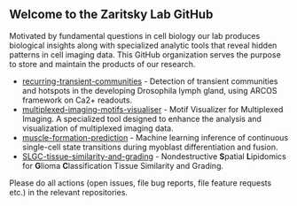 ## Welcome to the Zaritsky Lab GitHub

Motivated by fundamental questions in cell biology our lab produces biological insights along with specialized analytic tools that reveal hidden patterns in cell imaging data. This GitHub organization serves the purpose to store and maintain the products of our research.

* [recurring-transient-communities](https://github.com/zaritskylab/recurring-transient-communities) - Detection of transient communities and hotspots in the developing Drosophila lymph gland, using ARCOS framework on Ca2+ readouts.
* [multiplexed-imaging-motifs-visualiser](https://github.com/zaritskylab/multiplexed-imaging-motifs-visualiser) - Motif Visualizer for Multiplexed Imaging. A specialized tool designed to enhance the analysis and visualization of multiplexed imaging data.
* [muscle-formation-prediction](https://github.com/zaritskylab/muscle-formation-prediction) - Machine learning inference of continuous single-cell state transitions during myoblast differentiation and fusion.
* [SLGC-tissue-similarity-and-grading](https://github.com/zaritskylab/SLGC-tissue-similarity-and-grading) - Nondestructive **S**patial **L**ipidomics for **G**lioma **C**lassification Tissue Similarity and Grading.

Please do all actions (open issues, file bug reports, file feature requests etc.) in the relevant repositories.
